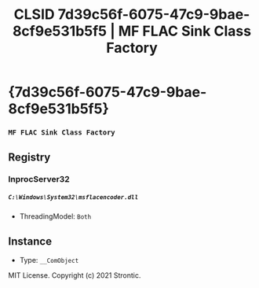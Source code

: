 ﻿---
title: "CLSID 7d39c56f-6075-47c9-9bae-8cf9e531b5f5 | MF FLAC Sink Class Factory"
excerpt: What is COM-Object CLSID 7d39c56f-6075-47c9-9bae-8cf9e531b5f5?
---

# {7d39c56f-6075-47c9-9bae-8cf9e531b5f5}

### `MF FLAC Sink Class Factory`

## Registry


### InprocServer32

##### `C:\Windows\System32\msflacencoder.dll`
* ThreadingModel: `Both`

## Instance

* Type: `__ComObject`

MIT License. Copyright (c) 2021 Strontic.


